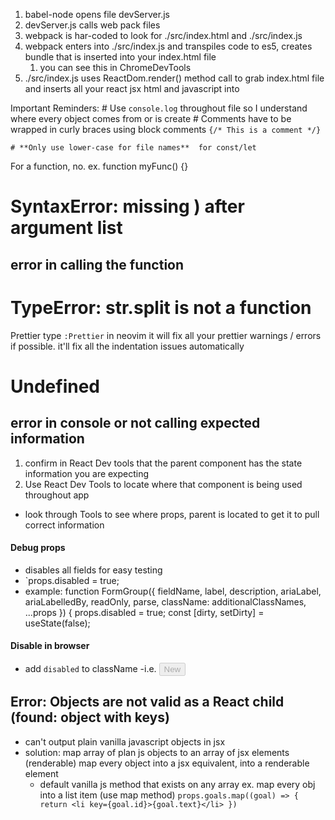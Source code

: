 1. babel-node opens file devServer.js
2. devServer.js calls web pack files
3. webpack is har-coded to look for ./src/index.html and ./src/index.js
4. webpack enters into ./src/index.js and transpiles code to es5, creates bundle that is inserted into your index.html file
   1. you can see this in ChromeDevTools
5. ./src/index.js uses ReactDom.render() method call to grab index.html file and inserts all your react jsx html and javascript into <div id=“root”></div>

Important Reminders: # Use `console.log` throughout file
so I understand where every object comes from or is create # Comments have to be wrapped in curly braces using block comments
`{/* This is a comment */}`

    # **Only use lower-case for file names**  for const/let

For a function, no. ex.
function myFunc() {}

# SyntaxError: missing ) after argument list

## error in calling the function

# TypeError: str.split is not a function

Prettier
type `:Prettier` in neovim
it will fix all your prettier warnings / errors if possible.
it'll fix all the indentation issues automatically

# Undefined

## error in console or not calling expected information

1. confirm in React Dev tools that the parent component has the state information you are expecting
2. Use React Dev Tools to locate where that component is being used throughout app

- look through Tools to see where props, parent is located to get it to pull correct information

#### Debug props

- disables all fields for easy testing
- `props.disabled = true;
- example:
  function FormGroup({
  fieldName,
  label,
  description,
  ariaLabel,
  ariaLabelledBy,
  readOnly,
  parse,
  className: additionalClassNames,
  ...props
  }) {
  props.disabled = true;
  const [dirty, setDirty] = useState(false);

#### Disable in browser

- add `disabled` to className
  -i.e. <button class="primary" disabled="">New</button>

## Error: Objects are not valid as a React child (found: object with keys)

- can't output plain vanilla javascript objects in jsx
- solution: map array of plan js objects to an array of jsx elements (renderable)
  map every object into a jsx equivalent, into a renderable element
  - default vanilla js method that exists on any array
    ex. map every obj into a list item
    (use map method)
    `props.goals.map((goal) => { return <li key={goal.id}>{goal.text}</li> })`

